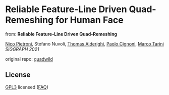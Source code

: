 # Reliable Feature-Line Driven Quad-Remeshing for Human Face

from: **Reliable Feature-Line Driven Quad-Remeshing**

[Nico Pietroni](www.nicopietroni.com), Stefano Nuvoli, 
[Thomas Alderighi](http://vcg.isti.cnr.it/~alderighi/), [Paolo Cignoni](http://vcg.isti.cnr.it/~cignoni/), [Marco Tarini](https://tarini.di.unimi.it/)<br/>
*SIGGRAPH 2021*<br/>

original repo: [quadwild](https://github.com/nicopietroni/quadwild)

## License
[GPL3](LICENSE) licensed
([FAQ](https://www.gnu.org/licenses/gpl-faq.html))



